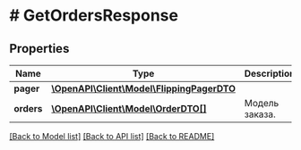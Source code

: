 # # GetOrdersResponse

## Properties

Name | Type | Description | Notes
------------ | ------------- | ------------- | -------------
**pager** | [**\OpenAPI\Client\Model\FlippingPagerDTO**](FlippingPagerDTO.md) |  | [optional]
**orders** | [**\OpenAPI\Client\Model\OrderDTO[]**](OrderDTO.md) | Модель заказа. | [optional]

[[Back to Model list]](../../README.md#models) [[Back to API list]](../../README.md#endpoints) [[Back to README]](../../README.md)
